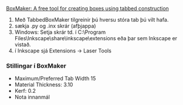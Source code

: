 [BoxMaker: A free tool for creating boxes using tabbed construction](https://github.com/paulh-rnd/TabbedBoxMaker)
1. Með TabbedBoxMaker tilgreinir þú hversu stóra tab þú vilt hafa.
1. sækja .py og .inx skrár (afþjappa)
1. Windows: Setja skrár td. í C:\Program Files\Inkscape\share\inkscape\extensions eða þar sem Inkscape er vistað.
1. í Inkscape sjá Extensions -> Laser Tools

### Stillingar í BoxMaker
* Maximum/Preferred Tab Width 15
* Material Thickness: 3.10
* Kerf: 0.2
* Nota innanmál
